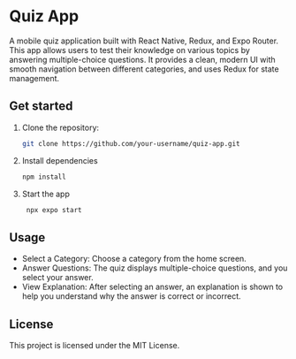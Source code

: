 # Quiz App

A mobile quiz application built with React Native, Redux, and Expo Router. This app allows users to test their knowledge on various topics by answering multiple-choice questions. It provides a clean, modern UI with smooth navigation between different categories, and uses Redux for state management.

## Get started

1. Clone the repository:

   ```bash
   git clone https://github.com/your-username/quiz-app.git
   ```

2. Install dependencies

   ```bash
   npm install
   ```

3. Start the app

   ```bash
    npx expo start
   ```

## Usage

- Select a Category: Choose a category from the home screen.
- Answer Questions: The quiz displays multiple-choice questions, and you select your answer.
- View Explanation: After selecting an answer, an explanation is shown to help you understand why the answer is correct or incorrect.

## License

This project is licensed under the MIT License.
